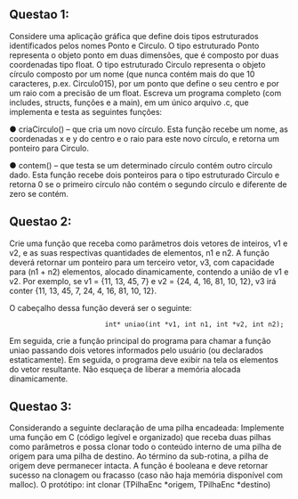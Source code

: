 ## Questao 1: 
Considere uma aplicação gráfica que define dois tipos estruturados identificados pelos nomes Ponto e Circulo. O tipo estruturado Ponto representa o objeto ponto em duas dimensões, que é composto por duas coordenadas tipo float. O tipo estruturado Circulo representa o objeto círculo composto por um nome (que nunca contém mais do que 10 caracteres, p.ex. Circulo015), por um ponto que define o seu centro e por um raio com a precisão de um float. Escreva um programa completo (com includes, structs, funções e a main), em um único arquivo .c, que implementa e testa as seguintes funções: 

● criaCirculo() – que cria um novo círculo. Esta função recebe um nome, as coordenadas x e y do centro e o raio para este novo círculo, e retorna um ponteiro para Circulo.

● contem() – que testa se um determinado círculo contém outro círculo dado. Esta função recebe dois ponteiros para o tipo estruturado Circulo e retorna 0 se o primeiro círculo não contém o segundo círculo e diferente de zero se contém.

## Questao 2: 
Crie uma função que receba como parâmetros dois vetores de inteiros, v1 e v2, e as suas respectivas quantidades de elementos, n1 e n2. A função deverá retornar um ponteiro para um terceiro vetor, v3, com capacidade para (n1 + n2) elementos, alocado dinamicamente, contendo a união de v1 e v2. Por exemplo, se v1 = {11, 13, 45, 7} e v2 = {24, 4, 16, 81, 10, 12}, v3 irá conter {11, 13, 45, 7, 24, 4, 16, 81, 10, 12}.

O cabeçalho dessa função deverá ser o seguinte:

                            int* uniao(int *v1, int n1, int *v2, int n2);
                            
Em seguida, crie a função principal do programa para chamar a função uniao passando dois vetores informados pelo usuário (ou declarados estaticamente). Em seguida, o programa deve exibir na tela os elementos do vetor resultante. Não esqueça de liberar a memória alocada dinamicamente.

## Questao 3: 
Considerando a seguinte declaração de uma pilha encadeada: Implemente uma função em C (código legível e organizado) que receba duas pilhas como parâmetros e possa clonar todo o conteúdo interno de uma pilha de origem para uma pilha de destino. Ao término da sub-rotina, a pilha de origem deve permanecer intacta. A função é booleana e deve retornar sucesso na clonagem ou fracasso (caso não haja memória disponível com malloc). O protótipo: int clonar (TPilhaEnc *origem, TPilhaEnc *destino)

 

